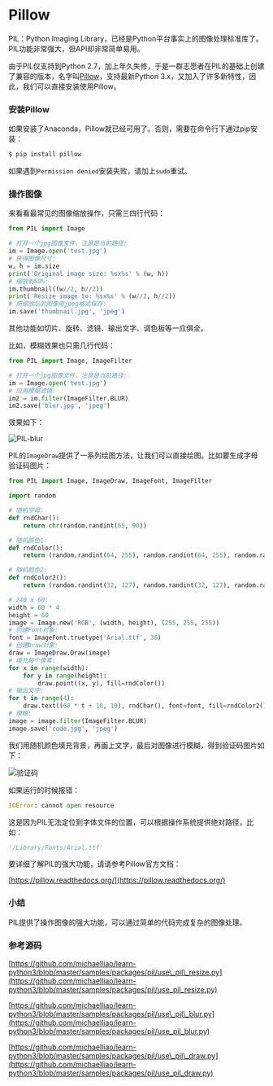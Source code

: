 # Pillow

PIL：Python Imaging Library，已经是Python平台事实上的图像处理标准库了。PIL功能非常强大，但API却非常简单易用。

由于PIL仅支持到Python 2.7，加上年久失修，于是一群志愿者在PIL的基础上创建了兼容的版本，名字叫[Pillow](https://github.com/python-pillow/Pillow)，支持最新Python 3.x，又加入了许多新特性，因此，我们可以直接安装使用Pillow。

### 安装Pillow

如果安装了Anaconda，Pillow就已经可用了。否则，需要在命令行下通过pip安装：

```bash
$ pip install pillow
```

如果遇到`Permission denied`安装失败，请加上`sudo`重试。

### 操作图像

来看看最常见的图像缩放操作，只需三四行代码：

```py
from PIL import Image

# 打开一个jpg图像文件，注意是当前路径:
im = Image.open('test.jpg')
# 获得图像尺寸:
w, h = im.size
print('Original image size: %sx%s' % (w, h))
# 缩放到50%:
im.thumbnail((w//2, h//2))
print('Resize image to: %sx%s' % (w//2, h//2))
# 把缩放后的图像用jpeg格式保存:
im.save('thumbnail.jpg', 'jpeg')
```

其他功能如切片、旋转、滤镜、输出文字、调色板等一应俱全。

比如，模糊效果也只需几行代码：

```py
from PIL import Image, ImageFilter

# 打开一个jpg图像文件，注意是当前路径:
im = Image.open('test.jpg')
# 应用模糊滤镜:
im2 = im.filter(ImageFilter.BLUR)
im2.save('blur.jpg', 'jpeg')
```

效果如下：

![](https://cdn.liaoxuefeng.com/cdn/files/attachments/001407671964310a6b503be6fcb4648928e2e4c522d04c7000 "PIL-blur")

PIL的`ImageDraw`提供了一系列绘图方法，让我们可以直接绘图。比如要生成字母验证码图片：

```py
from PIL import Image, ImageDraw, ImageFont, ImageFilter

import random

# 随机字母:
def rndChar():
    return chr(random.randint(65, 90))

# 随机颜色1:
def rndColor():
    return (random.randint(64, 255), random.randint(64, 255), random.randint(64, 255))

# 随机颜色2:
def rndColor2():
    return (random.randint(32, 127), random.randint(32, 127), random.randint(32, 127))

# 240 x 60:
width = 60 * 4
height = 60
image = Image.new('RGB', (width, height), (255, 255, 255))
# 创建Font对象:
font = ImageFont.truetype('Arial.ttf', 36)
# 创建Draw对象:
draw = ImageDraw.Draw(image)
# 填充每个像素:
for x in range(width):
    for y in range(height):
        draw.point((x, y), fill=rndColor())
# 输出文字:
for t in range(4):
    draw.text((60 * t + 10, 10), rndChar(), font=font, fill=rndColor2())
# 模糊:
image = image.filter(ImageFilter.BLUR)
image.save('code.jpg', 'jpeg')
```

我们用随机颜色填充背景，再画上文字，最后对图像进行模糊，得到验证码图片如下：

![](https://cdn.liaoxuefeng.com/cdn/files/attachments/0014076720724832de067ce843d41c58f2af067d1e0720f000 "验证码")

如果运行的时候报错：

```py
IOError: cannot open resource
```

这是因为PIL无法定位到字体文件的位置，可以根据操作系统提供绝对路径，比如：

```py
'/Library/Fonts/Arial.ttf'
```

要详细了解PIL的强大功能，请请参考Pillow官方文档：

[https://pillow.readthedocs.org/](https://pillow.readthedocs.org/)

### 小结

PIL提供了操作图像的强大功能，可以通过简单的代码完成复杂的图像处理。

### 参考源码

[https://github.com/michaelliao/learn-python3/blob/master/samples/packages/pil/use\_pil\_resize.py](https://github.com/michaelliao/learn-python3/blob/master/samples/packages/pil/use_pil_resize.py)

[https://github.com/michaelliao/learn-python3/blob/master/samples/packages/pil/use\_pil\_blur.py](https://github.com/michaelliao/learn-python3/blob/master/samples/packages/pil/use_pil_blur.py)

[https://github.com/michaelliao/learn-python3/blob/master/samples/packages/pil/use\_pil\_draw.py](https://github.com/michaelliao/learn-python3/blob/master/samples/packages/pil/use_pil_draw.py)